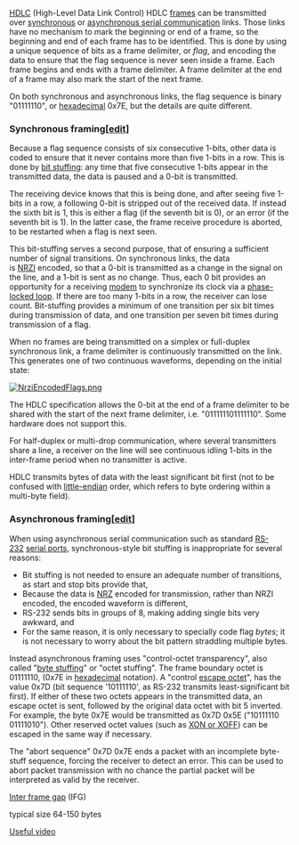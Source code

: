 [HDLC](https://en.wikipedia.org/wiki/High-Level_Data_Link_Control) (High-Level Data Link Control)
HDLC [frames](https://en.wikipedia.org/wiki/Data_frame "Data frame") can be transmitted over [synchronous](https://en.wikipedia.org/wiki/Synchronous_serial_communication "Synchronous serial communication") or [asynchronous serial communication](https://en.wikipedia.org/wiki/Asynchronous_serial_communication "Asynchronous serial communication") links. Those links have no mechanism to mark the beginning or end of a frame, so the beginning and end of each frame has to be identified. This is done by using a unique sequence of bits as a frame delimiter, or _flag_, and encoding the data to ensure that the flag sequence is never seen inside a frame. Each frame begins and ends with a frame delimiter. A frame delimiter at the end of a frame may also mark the start of the next frame.

On both synchronous and asynchronous links, the flag sequence is binary "01111110", or [hexadecimal](https://en.wikipedia.org/wiki/Hexadecimal "Hexadecimal") 0x7E, but the details are quite different.

### Synchronous framing[[edit](https://en.wikipedia.org/w/index.php?title=High-Level_Data_Link_Control&action=edit&section=3 "Edit section: Synchronous framing")]

Because a flag sequence consists of six consecutive 1-bits, other data is coded to ensure that it never contains more than five 1-bits in a row. This is done by [bit stuffing](https://en.wikipedia.org/wiki/Bit_stuffing "Bit stuffing"): any time that five consecutive 1-bits appear in the transmitted data, the data is paused and a 0-bit is transmitted.

The receiving device knows that this is being done, and after seeing five 1-bits in a row, a following 0-bit is stripped out of the received data. If instead the sixth bit is 1, this is either a flag (if the seventh bit is 0), or an error (if the seventh bit is 1). In the latter case, the frame receive procedure is aborted, to be restarted when a flag is next seen.

This bit-stuffing serves a second purpose, that of ensuring a sufficient number of signal transitions. On synchronous links, the data is [NRZI](https://en.wikipedia.org/wiki/NRZI#Non-return-to-zero_inverted "NRZI") encoded, so that a 0-bit is transmitted as a change in the signal on the line, and a 1-bit is sent as no change. Thus, each 0 bit provides an opportunity for a receiving [modem](https://en.wikipedia.org/wiki/Modem "Modem") to synchronize its clock via a [phase-locked loop](https://en.wikipedia.org/wiki/Phase-locked_loop "Phase-locked loop"). If there are too many 1-bits in a row, the receiver can lose count. Bit-stuffing provides a minimum of one transition per six bit times during transmission of data, and one transition per seven bit times during transmission of a flag.

When no frames are being transmitted on a simplex or full-duplex synchronous link, a frame delimiter is continuously transmitted on the link. This generates one of two continuous waveforms, depending on the initial state:

[![NrziEncodedFlags.png](https://upload.wikimedia.org/wikipedia/commons/c/c3/NrziEncodedFlags.png)](https://en.wikipedia.org/wiki/File:NrziEncodedFlags.png)

The HDLC specification allows the 0-bit at the end of a frame delimiter to be shared with the start of the next frame delimiter, i.e. "011111101111110". Some hardware does not support this.

For half-duplex or multi-drop communication, where several transmitters share a line, a receiver on the line will see continuous idling 1-bits in the inter-frame period when no transmitter is active.

HDLC transmits bytes of data with the least significant bit first (not to be confused with [little-endian](https://en.wikipedia.org/wiki/Little-endian "Little-endian") order, which refers to byte ordering within a multi-byte field).

### Asynchronous framing[[edit](https://en.wikipedia.org/w/index.php?title=High-Level_Data_Link_Control&action=edit&section=4 "Edit section: Asynchronous framing")]

When using asynchronous serial communication such as standard [RS-232](https://en.wikipedia.org/wiki/RS-232 "RS-232") [serial ports](https://en.wikipedia.org/wiki/Serial_port "Serial port"), synchronous-style bit stuffing is inappropriate for several reasons:

-   Bit stuffing is not needed to ensure an adequate number of transitions, as start and stop bits provide that,
-   Because the data is [NRZ](https://en.wikipedia.org/wiki/Non-return-to-zero "Non-return-to-zero") encoded for transmission, rather than NRZI encoded, the encoded waveform is different,
-   RS-232 sends bits in groups of 8, making adding single bits very awkward, and
-   For the same reason, it is only necessary to specially code flag _bytes_; it is not necessary to worry about the bit pattern straddling multiple bytes.

Instead asynchronous framing uses "control-octet transparency", also called "[byte stuffing](https://en.wikipedia.org/wiki/Byte_stuffing "Byte stuffing")" or "octet stuffing". The frame boundary octet is 01111110, (0x7E in [hexadecimal](https://en.wikipedia.org/wiki/Hexadecimal "Hexadecimal") notation). A "control [escape octet](https://en.wikipedia.org/wiki/Escape_character "Escape character")", has the value 0x7D (bit sequence '10111110', as RS-232 transmits least-significant bit first). If either of these two octets appears in the transmitted data, an escape octet is sent, followed by the original data octet with bit 5 inverted. For example, the byte 0x7E would be transmitted as 0x7D 0x5E ("10111110 01111010"). Other reserved octet values (such as [XON or XOFF](https://en.wikipedia.org/wiki/Xon/Xoff "Xon/Xoff")) can be escaped in the same way if necessary.

The "abort sequence" 0x7D 0x7E ends a packet with an incomplete byte-stuff sequence, forcing the receiver to detect an error. This can be used to abort packet transmission with no chance the partial packet will be interpreted as valid by the receiver.

[Inter frame gap](https://en.wikipedia.org/wiki/Interpacket_gap) (IFG)

typical size 64-150 bytes

[Useful video](https://www.youtube.com/watch?v=xrVN9jKjIKQ&list=PLowKtXNTBypH19whXTVoG3oKSuOcw_XeW&index=20&ab_channel=BenEater)